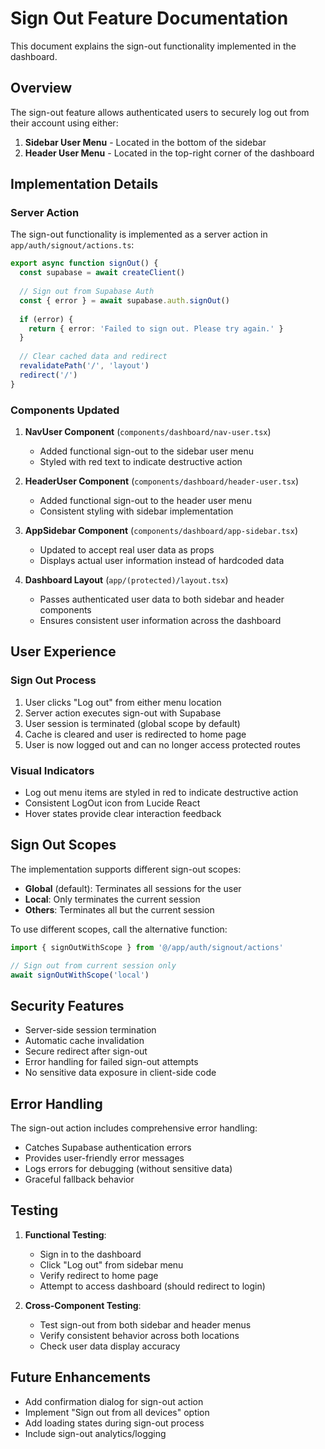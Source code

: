 # Sign Out Feature Documentation

This document explains the sign-out functionality implemented in the dashboard.

## Overview

The sign-out feature allows authenticated users to securely log out from their account using either:
1. **Sidebar User Menu** - Located in the bottom of the sidebar
2. **Header User Menu** - Located in the top-right corner of the dashboard

## Implementation Details

### Server Action

The sign-out functionality is implemented as a server action in `app/auth/signout/actions.ts`:

```typescript
export async function signOut() {
  const supabase = await createClient()
  
  // Sign out from Supabase Auth
  const { error } = await supabase.auth.signOut()
  
  if (error) {
    return { error: 'Failed to sign out. Please try again.' }
  }
  
  // Clear cached data and redirect
  revalidatePath('/', 'layout')
  redirect('/')
}
```

### Components Updated

1. **NavUser Component** (`components/dashboard/nav-user.tsx`)
   - Added functional sign-out to the sidebar user menu
   - Styled with red text to indicate destructive action

2. **HeaderUser Component** (`components/dashboard/header-user.tsx`)
   - Added functional sign-out to the header user menu
   - Consistent styling with sidebar implementation

3. **AppSidebar Component** (`components/dashboard/app-sidebar.tsx`)
   - Updated to accept real user data as props
   - Displays actual user information instead of hardcoded data

4. **Dashboard Layout** (`app/(protected)/layout.tsx`)
   - Passes authenticated user data to both sidebar and header components
   - Ensures consistent user information across the dashboard

## User Experience

### Sign Out Process
1. User clicks "Log out" from either menu location
2. Server action executes sign-out with Supabase
3. User session is terminated (global scope by default)
4. Cache is cleared and user is redirected to home page
5. User is now logged out and can no longer access protected routes

### Visual Indicators
- Log out menu items are styled in red to indicate destructive action
- Consistent LogOut icon from Lucide React
- Hover states provide clear interaction feedback

## Sign Out Scopes

The implementation supports different sign-out scopes:

- **Global** (default): Terminates all sessions for the user
- **Local**: Only terminates the current session
- **Others**: Terminates all but the current session

To use different scopes, call the alternative function:

```typescript
import { signOutWithScope } from '@/app/auth/signout/actions'

// Sign out from current session only
await signOutWithScope('local')
```

## Security Features

- Server-side session termination
- Automatic cache invalidation
- Secure redirect after sign-out
- Error handling for failed sign-out attempts
- No sensitive data exposure in client-side code

## Error Handling

The sign-out action includes comprehensive error handling:
- Catches Supabase authentication errors
- Provides user-friendly error messages
- Logs errors for debugging (without sensitive data)
- Graceful fallback behavior

## Testing

1. **Functional Testing**:
   - Sign in to the dashboard
   - Click "Log out" from sidebar menu
   - Verify redirect to home page
   - Attempt to access dashboard (should redirect to login)

2. **Cross-Component Testing**:
   - Test sign-out from both sidebar and header menus
   - Verify consistent behavior across both locations
   - Check user data display accuracy

## Future Enhancements

- Add confirmation dialog for sign-out action
- Implement "Sign out from all devices" option
- Add loading states during sign-out process
- Include sign-out analytics/logging